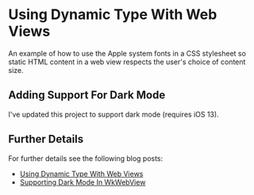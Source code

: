 # Using Dynamic Type With Web Views

An example of how to use the Apple system fonts in a CSS stylesheet so static HTML content in a web view respects the user's choice of content size.

## Adding Support For Dark Mode

I've updated this project to support dark mode (requires iOS 13).

## Further Details

For further details see the following blog posts:

+ [Using Dynamic Type With Web Views](https://useyourloaf.com/blog/using-dynamic-type-with-web-views/)
+ [Supporting Dark Mode In WkWebView](https://useyourloaf.com/blog/supporting-dark-mode-in-wkwebview/)
